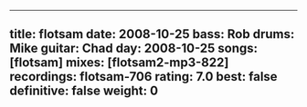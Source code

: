 
---
title: flotsam
date: 2008-10-25
bass:	Rob
drums:	Mike
guitar:	Chad
day: 2008-10-25
songs: [flotsam]
mixes: [flotsam2-mp3-822]
recordings: flotsam-706
rating: 7.0
best: false
definitive: false
weight: 0
---
